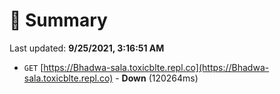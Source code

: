 # 📖 Summary
Last updated: **9/25/2021, 3:16:51 AM**

- `GET` [https://Bhadwa-sala.toxicblte.repl.co](https://Bhadwa-sala.toxicblte.repl.co) - **Down** (120264ms)
